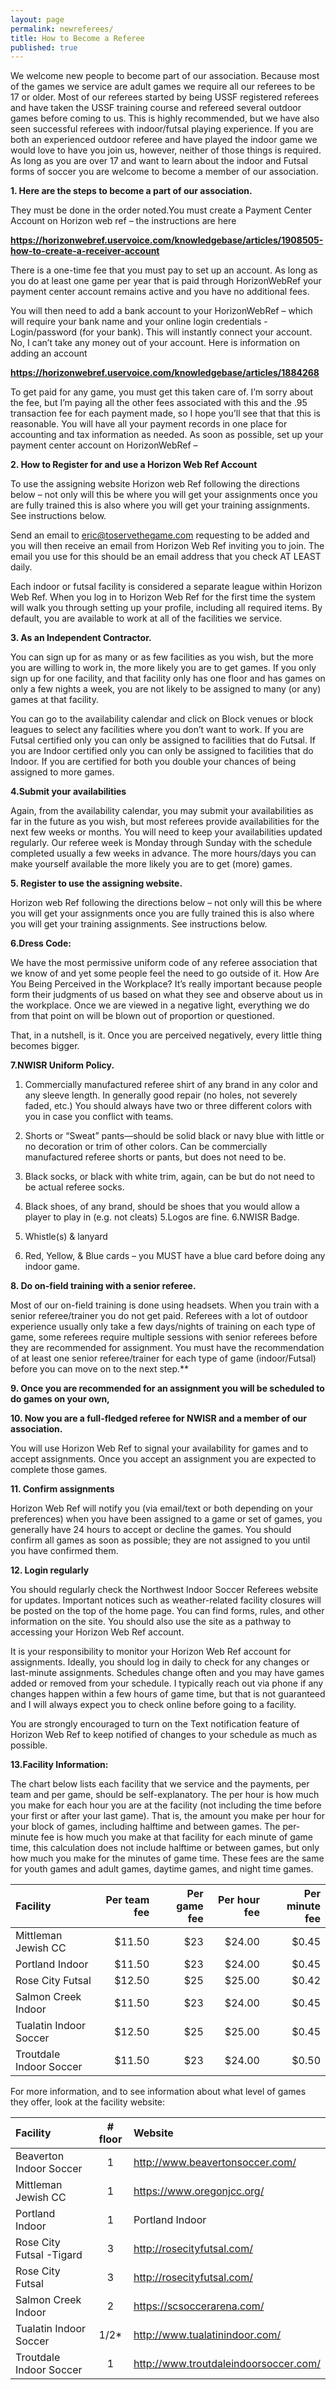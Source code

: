 ```yaml
---
layout: page
permalink: newreferees/
title: How to Become a Referee
published: true
---
```


We welcome new people to become part of our association. Because most of the games we service are adult games we require all our referees to be 17 or older. Most of our referees started by being USSF registered referees and have taken the USSF training course and refereed several outdoor games before coming to us. This is highly recommended, but we have also seen successful referees with indoor/futsal playing experience. If you are both an experienced outdoor referee and have played the indoor game we would love to have you join us, however, neither of those things is required. As long as you are over 17 and want to learn about the indoor and Futsal forms of soccer you are welcome to become a member of our association.

**1. Here are the steps to become a part of our association.** 

They must be done in the order noted.You must create a Payment Center Account on Horizon web ref – the instructions are here 

**https://horizonwebref.uservoice.com/knowledgebase/articles/1908505-how-to-create-a-receiver-account**

There is a one-time fee that you must pay to set up an account. As long as you do at least one game per year that is paid through HorizonWebRef your payment center account remains active and you have no additional fees.

You will then need to add a bank account to your HorizonWebRef – which will require your bank name and your online login credentials - Login/password (for your bank). This will instantly connect your account. No, I can’t take any money out of your account. Here is information on adding an account

**https://horizonwebref.uservoice.com/knowledgebase/articles/1884268**

To get paid for any game,  you must get this taken care of. I’m sorry about the fee, but I’m paying all the other fees associated with this and the .95 transaction fee for each payment made, so I hope you’ll see that that this is reasonable.
You will have all your payment records in one place for accounting and tax information as needed. As soon as possible, set up your payment center account on HorizonWebRef – 

**2. How to Register for and use a Horizon Web Ref Account**

To use the assigning website Horizon web Ref following the directions below – not only will this be where you will get your assignments once you are fully trained this is also where you will get your training assignments. See instructions below.

Send an email to eric@toservethegame.com requesting to be added and you will then receive an email from Horizon Web Ref inviting you to join.  The email you use for this should be an email address that you check AT LEAST daily. 

Each indoor or futsal facility is considered a separate league within Horizon Web Ref. When you log in to Horizon Web Ref for the first time the system will walk you through setting up your profile, including all required items. By default, you are available to work at all of the facilities we service.

**3.  As an Independent Contractor.**

You can sign up for as many or as few facilities as you wish, but the more you are willing to work in, the more likely you are to get games. If you only sign up for one facility, and that facility only has one floor and has games on only a few nights a week, you are not likely to be assigned to many (or any) games at that facility.

You can go to the availability calendar and click on Block venues or block leagues to select any facilities where you don’t want to work.  If you are Futsal certified only you can only be assigned to facilities that do Futsal. If you are Indoor certified only you can only be assigned to facilities that do Indoor. If you are certified for both you double your chances of being assigned to more games. 

**4.Submit your availabilities**

Again, from the availability calendar, you may submit your availabilities as far in the future as you wish, but most referees provide availabilities for the next few weeks or months. You will need to keep your availabilities updated regularly. Our referee week is Monday through Sunday with the schedule completed usually a few weeks in advance. The more hours/days you can make yourself available the more likely you are to get (more) games.

**5. Register to use the assigning website.**	

Horizon web Ref following the directions below – not only will this be where you will get your assignments once you are fully trained this is also where you will get your training assignments. See instructions below.

**6.Dress Code:**

We have the most permissive uniform code of any referee association that we know of and yet some people feel the need to go outside of it. How Are You Being Perceived in the Workplace? It’s really important because people form their judgments of us based on what they see and observe about us in the workplace.  Once we are viewed in a negative light, everything we do from that point on will be blown out of proportion or questioned.

That, in a nutshell, is it. Once you are perceived negatively, every little thing becomes bigger.

**7.NWISR Uniform Policy.**

1. Commercially manufactured referee shirt of any brand in any color and any sleeve length. In generally good repair (no holes, not severely faded, etc.) You should always have two or three different colors with you in case you conflict with teams.

2. Shorts or “Sweat” pants—should be solid black or navy blue with little or no decoration or trim of other colors. Can be commercially manufactured referee shorts or pants, but does not need to be.

3. Black socks, or black with white trim, again, can be but do not need to be actual referee socks.

4. Black shoes, of any brand, should be shoes that you would allow a player to play in (e.g. not cleats) 5.Logos are fine.
6.NWISR Badge.
7. Whistle(s) & lanyard
8. Red, Yellow, & Blue cards – you MUST have a blue card before doing any indoor game.

**8. Do on-field training with a senior referee.** 

Most of our on-field training is done using headsets.  When you train with a senior referee/trainer you do not get paid. Referees with a lot of outdoor experience usually only take a few days/nights of training on each type of game, some referees require multiple sessions with senior referees before they are recommended for assignment. You must have the recommendation of at least one senior referee/trainer for each type of game (indoor/Futsal) before you can move on to the next step.**

**9. Once you are recommended for an assignment you will be scheduled to do games on your own,** 

**10. Now you are a full-fledged referee for NWISR and a member of our association.** 

You will use Horizon Web Ref to signal your availability for games and to accept assignments. Once you accept an assignment you are expected to complete those games.

**11. Confirm assignments**

Horizon Web Ref will notify you (via email/text or both depending on your preferences) when you have been assigned to a game or set of games, you generally have 24 hours to accept or decline the games. You should confirm all games as soon as possible; they are not assigned to you until you have confirmed them. 

**12. Login regularly**

You should regularly check the Northwest Indoor Soccer Referees website for updates. Important notices such as weather-related facility closures will be posted on the top of the home page. You can find forms, rules, and other information on the site. You should also use the site as a pathway to accessing your Horizon Web Ref account.

It is your responsibility to monitor your Horizon Web Ref account for assignments. Ideally, you should log in daily to check for any changes or last-minute assignments. Schedules change often and you may have games added or removed from your schedule. I typically reach out via phone if any changes happen within a few hours of game time, but that is not guaranteed and I will always expect you to check online before going to a facility.

You are strongly encouraged to turn on the Text notification feature of Horizon Web Ref to keep notified of changes to your schedule as much as possible.

**13.Facility Information:**

The chart below lists each facility that we service and the payments, per team and per game, should be self-explanatory. The per hour is how much you make for each hour you are at the facility (not including the time before your first or after your last game). That is, the amount you make per hour for your block of games, including halftime and between games. The per-minute fee is how much you make at that facility for each minute of game time, this calculation does not include halftime or between games, but only how much you make for the minutes of game time. These fees are the same for youth games and adult games, daytime games, and night time games.

|Facility|Per team fee|Per game fee|Per hour fee|Per minute fee|
|:-------|-----------:|-----------:|-----------:|-------------:|
|Mittleman Jewish CC|$11.50|$23|$24.00|$0.45|
|Portland Indoor|$11.50|$23|$24.00|$0.45|
|Rose City Futsal|$12.50|$25|$25.00|$0.42|
|Salmon Creek Indoor|$11.50|$23|$24.00|$0.45|
|Tualatin Indoor Soccer|$12.50|$25|$25.00|$0.45|
|Troutdale Indoor Soccer|$11.50|$23|$24.00|$0.50|


For more information, and to see information about what level of games they offer, look at the facility website:

|Facility|# floor|Website|
|:-------|:-----:|:------|
|Beaverton Indoor Soccer|1|http://www.beavertonsoccer.com/|
|Mittleman Jewish CC|1|https://www.oregonjcc.org/|
|Portland Indoor|1|Portland Indoor|
|Rose City Futsal -Tigard|3|http://rosecityfutsal.com/|
|Rose City Futsal|3|http://rosecityfutsal.com/|
|Salmon Creek Indoor|2|https://scsoccerarena.com/|
|Tualatin Indoor Soccer|1/2*|http://www.tualatinindoor.com/|
|Troutdale Indoor Soccer|1|http://www.troutdaleindoorsoccer.com/|
